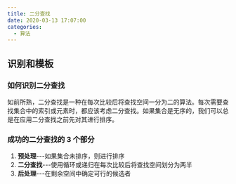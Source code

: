 ```yaml
---
title: 二分查找
date: 2020-03-13 17:07:00
categories:
  - 算法
---
```


## 识别和模板

### 如何识别二分查找

如前所熟，二分查找是一种在每次比较后将查找空间一分为二的算法。每次需要查找集合中的索引或元素时，都应该考虑二分查找。如果集合是无序的，我们可以总是在应用二分查找之前先对其进行排序。

### 成功的二分查找的 3 个部分

1. **预处理**---如果集合未排序，则进行排序
2. **二分查找**---使用循环或递归在每次比较后将查找空间划分为两半
3. **后处理**---在剩余空间中确定可行的候选者
